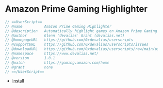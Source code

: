 # Amazon Prime Gaming Highlighter

```javascript
// ==UserScript==
// @name          Amazon Prime Gaming Highlighter
// @description   Automatically highlight games on Amazon Prime Gaming based on specific criteria
// @author        Glenn 'devalias' Grant (devalias.net)
// @homepageURL   https://github.com/0xdevalias/userscripts
// @supportURL    https://github.com/0xdevalias/userscripts/issues
// @downloadURL   https://github.com/0xdevalias/userscripts/raw/main/userscripts/amazon-prime-gaming-highlighter/amazon-prime-gaming-highlighter.user.js
// @namespace     https://www.devalias.net/
// @version       1.0.1
// @match         https://gaming.amazon.com/home
// @grant         none
// ==/UserScript==
```

- [Install](https://github.com/0xdevalias/userscripts/raw/main/userscripts/amazon-prime-gaming-highlighter/amazon-prime-gaming-highlighter.user.js)
